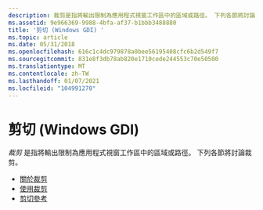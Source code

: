 ```yaml
---
description: 裁剪是指將輸出限制為應用程式視窗工作區中的區域或路徑。 下列各節將討論裁剪。
ms.assetid: 9e966369-9988-4bfa-af37-b1bbb3488880
title: '剪切 (Windows GDI) '
ms.topic: article
ms.date: 05/31/2018
ms.openlocfilehash: 616c1c4dc979878a0bee56195408cfc6b2d549f7
ms.sourcegitcommit: 831e8f3db78ab820e1710cede244553c70e50500
ms.translationtype: MT
ms.contentlocale: zh-TW
ms.lasthandoff: 01/07/2021
ms.locfileid: "104991270"
---
```

# <a name="clipping-windows-gdi"></a>剪切 (Windows GDI) 

*裁剪* 是指將輸出限制為應用程式視窗工作區中的區域或路徑。 下列各節將討論裁剪。

-   [關於裁剪](about-clipping.md)
-   [使用裁剪](using-clipping.md)
-   [剪切參考](clipping-reference.md)

 

 



